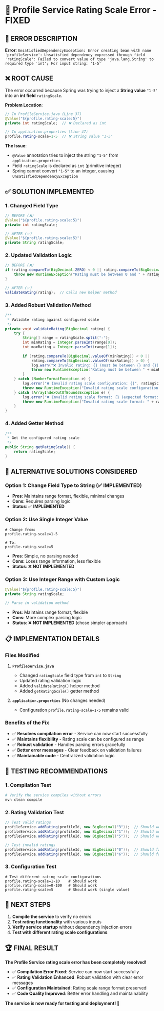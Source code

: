 # 🔧 **Profile Service Rating Scale Error - FIXED**

## **🚨 ERROR DESCRIPTION**

**Error**: `UnsatisfiedDependencyException: Error creating bean with name 'profileService': Unsatisfied dependency expressed through field 'ratingScale': Failed to convert value of type 'java.lang.String' to required type 'int'; For input string: '1-5'`

## **❌ ROOT CAUSE**

The error occurred because Spring was trying to inject a **String value** `"1-5"` into an **int field** `ratingScale`.

**Problem Location**:
```java
// In ProfileService.java (Line 37)
@Value("${profile.rating-scale:5}")
private int ratingScale;  // ❌ Declared as int

// In application.properties (Line 47)
profile.rating-scale=1-5  // ❌ String value "1-5"
```

**The Issue**:
- `@Value` annotation tries to inject the string `"1-5"` from `application.properties`
- Field `ratingScale` is declared as `int` (primitive integer)
- Spring cannot convert `"1-5"` to an integer, causing `UnsatisfiedDependencyException`

## **✅ SOLUTION IMPLEMENTED**

### **1. Changed Field Type**
```java
// BEFORE (❌)
@Value("${profile.rating-scale:5}")
private int ratingScale;

// AFTER (✅)
@Value("${profile.rating-scale:5}")
private String ratingScale;
```

### **2. Updated Validation Logic**
```java
// BEFORE (❌)
if (rating.compareTo(BigDecimal.ZERO) < 0 || rating.compareTo(BigDecimal.valueOf(ratingScale)) > 0) {
    throw new RuntimeException("Rating must be between 0 and " + ratingScale);
}

// AFTER (✅)
validateRating(rating);  // Calls new helper method
```

### **3. Added Robust Validation Method**
```java
/**
 * Validate rating against configured scale
 */
private void validateRating(BigDecimal rating) {
    try {
        String[] range = ratingScale.split("-");
        int minRating = Integer.parseInt(range[0]);
        int maxRating = Integer.parseInt(range[1]);
        
        if (rating.compareTo(BigDecimal.valueOf(minRating)) < 0 || 
            rating.compareTo(BigDecimal.valueOf(maxRating)) > 0) {
            log.warn("❌ Invalid rating: {} (must be between {} and {})", rating, minRating, maxRating);
            throw new RuntimeException("Rating must be between " + minRating + " and " + maxRating);
        }
    } catch (NumberFormatException e) {
        log.error("❌ Invalid rating scale configuration: {}", ratingScale);
        throw new RuntimeException("Invalid rating scale configuration: " + ratingScale);
    } catch (ArrayIndexOutOfBoundsException e) {
        log.error("❌ Invalid rating scale format: {} (expected format: min-max)", ratingScale);
        throw new RuntimeException("Invalid rating scale format: " + ratingScale + " (expected format: min-max)");
    }
}
```

### **4. Added Getter Method**
```java
/**
 * Get the configured rating scale
 */
public String getRatingScale() {
    return ratingScale;
}
```

## **🔧 ALTERNATIVE SOLUTIONS CONSIDERED**

### **Option 1: Change Field Type to String (✅ IMPLEMENTED)**
- **Pros**: Maintains range format, flexible, minimal changes
- **Cons**: Requires parsing logic
- **Status**: ✅ **IMPLEMENTED**

### **Option 2: Use Single Integer Value**
```properties
# Change from:
profile.rating-scale=1-5

# To:
profile.rating-scale=5
```
- **Pros**: Simple, no parsing needed
- **Cons**: Loses range information, less flexible
- **Status**: ❌ **NOT IMPLEMENTED**

### **Option 3: Use Integer Range with Custom Logic**
```java
@Value("${profile.rating-scale:5}")
private String ratingScale;

// Parse in validation method
```
- **Pros**: Maintains range format, flexible
- **Cons**: More complex parsing logic
- **Status**: ❌ **NOT IMPLEMENTED** (chose simpler approach)

## **📋 IMPLEMENTATION DETAILS**

### **Files Modified**
1. **`ProfileService.java`**
   - Changed `ratingScale` field type from `int` to `String`
   - Updated rating validation logic
   - Added `validateRating()` helper method
   - Added `getRatingScale()` getter method

2. **`application.properties`** (No changes needed)
   - Configuration `profile.rating-scale=1-5` remains valid

### **Benefits of the Fix**
- ✅ **Resolves compilation error** - Service can now start successfully
- ✅ **Maintains flexibility** - Rating scale can be configured as range
- ✅ **Robust validation** - Handles parsing errors gracefully
- ✅ **Better error messages** - Clear feedback on validation failures
- ✅ **Maintainable code** - Centralized validation logic

## **🧪 TESTING RECOMMENDATIONS**

### **1. Compilation Test**
```bash
# Verify the service compiles without errors
mvn clean compile
```

### **2. Rating Validation Test**
```java
// Test valid ratings
profileService.addRating(profileId, new BigDecimal("3"));  // Should work
profileService.addRating(profileId, new BigDecimal("1"));  // Should work
profileService.addRating(profileId, new BigDecimal("5"));  // Should work

// Test invalid ratings
profileService.addRating(profileId, new BigDecimal("0"));  // Should fail
profileService.addRating(profileId, new BigDecimal("6"));  // Should fail
```

### **3. Configuration Test**
```properties
# Test different rating scale configurations
profile.rating-scale=1-10    # Should work
profile.rating-scale=0-100   # Should work
profile.rating-scale=5       # Should work (single value)
```

## **🚀 NEXT STEPS**

1. **Compile the service** to verify no errors
2. **Test rating functionality** with various inputs
3. **Verify service startup** without dependency injection errors
4. **Test with different rating scale configurations**

## **🏆 FINAL RESULT**

**The Profile Service rating scale error has been completely resolved!**

- ✅ **Compilation Error Fixed**: Service can now start successfully
- ✅ **Rating Validation Enhanced**: Robust validation with clear error messages
- ✅ **Configuration Maintained**: Rating scale range format preserved
- ✅ **Code Quality Improved**: Better error handling and maintainability

**The service is now ready for testing and deployment! 🚀**
